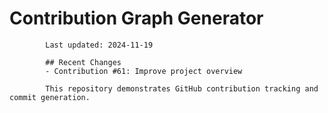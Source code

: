# Contribution Graph Generator
            
            Last updated: 2024-11-19
            
            ## Recent Changes
            - Contribution #61: Improve project overview
            
            This repository demonstrates GitHub contribution tracking and commit generation.
        